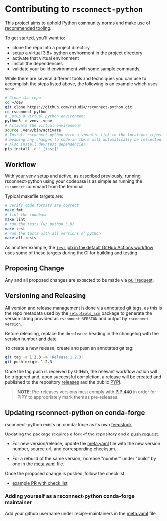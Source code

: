 # Contributing to `rsconnect-python`

This project aims to uphold Python [community norms](https://www.python.org/psf/conduct/) and make use of [recommended
tooling](https://packaging.python.org/guides/tool-recommendations/).

To get started, you'll want to:
- clone the repo into a project directory
- setup a virtual 3.8+ python environment in the project directory
- activate that virtual environment
- install the dependencies
- validate your build environment with some sample commands

While there are several different tools and techniques you can use to accomplish the
steps listed above, the following is an example which uses `venv`.

```bash
# Clone the repo
cd ~/dev
git clone https://github.com/rstudio/rsconnect-python.git
cd rsconnect-python
# Setup a virtual python environment
python3 -m venv .venv
# Activate the virtual environment
source .venv/bin/activate
# Install rsconnect-python with a symbolic link to the locations repository,
# meaning any changes to code in there will automatically be reflected.
# Also install dev/test dependencies.
pip install -e '.[test]'
```

## Workflow

With your venv setup and active, as described previously, running rsconnect-python using your codebase is as simple as running the `rsconnect` command from the terminal.

Typical makefile targets are:

```bash
# verify code formats are correct
make fmt
# lint the codebase
make lint
# run the tests (w/ python 3.8)
make test
# run the tests with all versions of python
make all-tests
```

As another example, the [`test` job in the default GitHub Actions workflow](.github/workflows/main.yml)
uses some of these targets during the CI for building and testing.

## Proposing Change

Any and all proposed changes are expected to be made via [pull
request](https://help.github.com/en/github/collaborating-with-issues-and-pull-requests/about-pull-requests).

## Versioning and Releasing

All version and release management is done via [annotated git tags](https://git-scm.com/docs/git-tag), as this is the
repo metadata used by the [`setuptools_scm`](https://github.com/pypa/setuptools_scm) package to generate the version
string provided as `rsconnect:VERSION` and output by `rsconnect version`.

Before releasing, replace the `Unreleased` heading in the changelog
with the version number and date.

To create a new release, create and push an annotated git tag:

```bash
git tag -a 1.2.3 -m 'Release 1.2.3'
git push origin 1.2.3
```

Once the tag push is received by GitHub, the relevant workflow action will be triggered and, upon successful completion,
a release will be created and published to the repository
[releases](https://github.com/rstudio/rsconnect-python/releases) and the public
[PYPI](https://pypi.org/project/rsconnect-python/#history).

> **NOTE**: Pre-releases versions must comply with [PIP 440](https://www.python.org/dev/peps/pep-0440/) in order for
> PIPY to appropriately mark them as pre-releases.

## Updating rsconnect-python on conda-forge

rsconnect-python exists on conda-forge as its own [feedstock](https://github.com/conda-forge/rsconnect-python-feedstock)

Updating the package requires a fork of the repository and a [push request](https://github.com/conda-forge/rsconnect-python-feedstock#updating-rsconnect-python-feedstock).

- For new version/release, update the [meta.yaml](https://github.com/conda-forge/rsconnect-python-feedstock/blob/master/recipe/meta.yaml) file with the new version number, source url, and corresponding checksum.

- For a rebuild of the same version, increase "number" under "build" by one in the [meta.yaml](https://github.com/conda-forge/rsconnect-python-feedstock/blob/master/recipe/meta.yaml) file.

Once the proposed change is pushed, follow the checklist.
- [example PR with check list](https://github.com/conda-forge/rsconnect-python-feedstock/pull/1)

### Adding yourself as a rsconnect-python conda-forge maintainer

Add your github username under recipe-maintainers in the [meta.yaml](https://github.com/conda-forge/rsconnect-python-feedstock/blob/master/recipe/meta.yaml) file.
